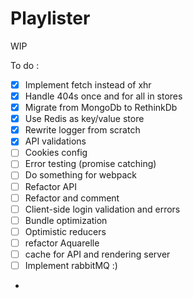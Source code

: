 # Playlister

WIP

To do :

- [x] Implement fetch instead of xhr
- [x] Handle 404s once and for all in stores
- [x] Migrate from MongoDb to RethinkDb
- [x] Use Redis as key/value store
- [x] Rewrite logger from scratch
- [x] API validations
- [ ] Cookies config
- [ ] Error testing (promise catching)
- [ ] Do something for webpack
- [ ] Refactor API
- [ ] Refactor and comment
- [ ] Client-side login validation and errors
- [ ] Bundle optimization
- [ ] Optimistic reducers
- [ ] refactor Aquarelle
- [ ] cache for API and rendering server
- [ ] Implement rabbitMQ :)
- 
